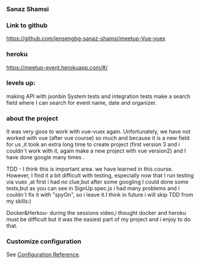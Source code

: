 ### Sanaz Shamsi

### Link to github
https://github.com/jensengbg-sanaz-shamsi/meetup-Vue-vuex

### heroku
https://meetup-event.herokuapp.com/#/

### levels up:
making API with jsonbin
System tests and integration tests
make a search field where I can search for event name, date and organizer.


### about the project
It was very goos to work with vue-vuex again. Unfortunately, we have not worked with vue (after vue course) so much and because it is a new field for us ,it took an extra long time to create project (first version 3 and i couldn´t work with it, again make a new project with vue version2) and I have done google many times .

TDD - I think this is important area. we have learned in this course.
However, I find it a bit difficult with testing, especially now that I run testing via vuex ,at first i had no clue,but after some googling I could done some tests,but as you can see in SignUp.spec.js i had many problems and i couldn´t fix it with "spyOn", so i leave it.I think in future i will skip TDD from my skills:)

Docker&Herkou- during the sessions video,i thought docker and heroku must be difficult but it was the easiest part of my project and i enjoy to do that.






### Customize configuration
See [Configuration Reference](https://cli.vuejs.org/config/).
